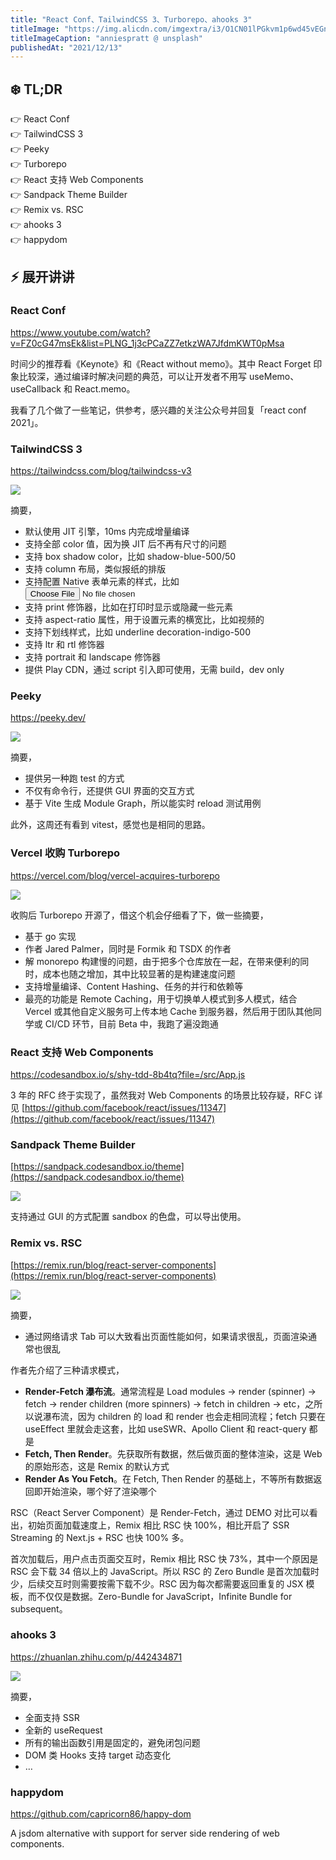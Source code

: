 ```yaml
---
title: "React Conf、TailwindCSS 3、Turborepo、ahooks 3"
titleImage: "https://img.alicdn.com/imgextra/i3/O1CN01lPGkvm1p6wd45vEGn_!!6000000005312-0-tps-1920-1282.jpg"
titleImageCaption: "anniespratt @ unsplash"
publishedAt: "2021/12/13"
---
```


## ❄️ TL;DR

👉 React Conf<br />
👉 TailwindCSS 3<br />
👉 Peeky<br />
👉 Turborepo<br />
👉 React 支持 Web Components<br />
👉 Sandpack Theme Builder<br />
👉 Remix vs. RSC<br />
👉 ahooks 3<br />
👉 happydom<br />

## ⚡ 展开讲讲

### React Conf

https://www.youtube.com/watch?v=FZ0cG47msEk&list=PLNG_1j3cPCaZZ7etkzWA7JfdmKWT0pMsa

时间少的推荐看《Keynote》和《React without memo》。其中 React Forget 印象比较深，通过编译时解决问题的典范，可以让开发者不用写 useMemo、useCallback 和 React.memo。

我看了几个做了一些笔记，供参考，感兴趣的关注公众号并回复「react conf 2021」。

### TailwindCSS 3

https://tailwindcss.com/blog/tailwindcss-v3

![](https://img.alicdn.com/imgextra/i2/O1CN012PchKI1ugjjqt5bAr_!!6000000006067-0-tps-1600-515.jpg)

摘要，

* 默认使用 JIT 引擎，10ms 内完成增量编译
* 支持全部 color 值，因为换 JIT 后不再有尺寸的问题
* 支持 box shadow color，比如 shadow-blue-500/50
* 支持 column 布局，类似报纸的排版
* 支持配置 Native 表单元素的样式，比如 <input type="file" />
* 支持 print 修饰器，比如在打印时显示或隐藏一些元素
* 支持 aspect-ratio 属性，用于设置元素的横宽比，比如视频的
* 支持下划线样式，比如 underline decoration-indigo-500
* 支持 ltr 和 rtl 修饰器
* 支持 portrait 和 landscape 修饰器
* 提供 Play CDN，通过 script 引入即可使用，无需 build，dev only

### Peeky

https://peeky.dev/

![](https://img.alicdn.com/imgextra/i4/O1CN019armMT1XP7LEEq0tV_!!6000000002915-0-tps-921-573.jpg)

摘要，

* 提供另一种跑 test 的方式
* 不仅有命令行，还提供 GUI 界面的交互方式
* 基于 Vite 生成 Module Graph，所以能实时 reload 测试用例

此外，这周还有看到 vitest，感觉也是相同的思路。

### Vercel 收购 Turborepo

https://vercel.com/blog/vercel-acquires-turborepo

![](https://img.alicdn.com/imgextra/i2/O1CN01iJQuqh1Gt1jp9vxr0_!!6000000000679-0-tps-1600-534.jpg)

收购后 Turborepo 开源了，借这个机会仔细看了下，做一些摘要，

* 基于 go 实现
* 作者 Jared Palmer，同时是 Formik 和 TSDX 的作者
* 解 monorepo 构建慢的问题，由于把多个仓库放在一起，在带来便利的同时，成本也随之增加，其中比较显著的是构建速度问题
* 支持增量编译、Content Hashing、任务的并行和依赖等
* 最亮的功能是 Remote Caching，用于切换单人模式到多人模式，结合 Vercel 或其他自定义服务可上传本地 Cache 到服务器，然后用于团队其他同学或 CI/CD 环节，目前 Beta 中，我跑了遍没跑通

### React 支持 Web Components

https://codesandbox.io/s/shy-tdd-8b4tq?file=/src/App.js

3 年的 RFC 终于实现了，虽然我对 Web Components 的场景比较存疑，RFC 详见 [https://github.com/facebook/react/issues/11347](https://github.com/facebook/react/issues/11347)

### Sandpack Theme Builder

[https://sandpack.codesandbox.io/theme](https://sandpack.codesandbox.io/theme)

![](https://img.alicdn.com/imgextra/i3/O1CN01JeK1nS1pbAqiG48t1_!!6000000005378-0-tps-1600-738.jpg)

支持通过 GUI 的方式配置 sandbox 的色盘，可以导出使用。

### Remix vs. RSC

[https://remix.run/blog/react-server-components](https://remix.run/blog/react-server-components)

![](https://img.alicdn.com/imgextra/i4/O1CN010BDcrm1sPDM3TNM82_!!6000000005758-0-tps-1600-709.jpg)

摘要，

* 通过网络请求 Tab 可以大致看出页面性能如何，如果请求很乱，页面渲染通常也很乱

作者先介绍了三种请求模式，

* **Render-Fetch 瀑布流**。通常流程是 Load modules → render (spinner) → fetch → render children (more spinners) → fetch in children → etc，之所以说瀑布流，因为 children 的 load 和 render 也会走相同流程；fetch 只要在 useEffect 里就会走这套，比如 useSWR、Apollo Client 和 react-query 都是
* **Fetch, Then Render**。先获取所有数据，然后做页面的整体渲染，这是 Web 的原始形态，这是 Remix 的默认方式
* **Render As You Fetch**。在 Fetch, Then Render 的基础上，不等所有数据返回即开始渲染，哪个好了渲染哪个

RSC（React Server Component）是 Render-Fetch，通过 DEMO 对比可以看出，初始页面加载速度上，Remix 相比 RSC 快 100%，相比开启了 SSR Streaming 的 Next.js + RSC 也快 100% 多。

首次加载后，用户点击页面交互时，Remix 相比 RSC 快 73%，其中一个原因是 RSC 会下载 34 倍以上的 JavaScript。所以 RSC 的 Zero Bundle 是首次加载时少，后续交互时则需要按需下载不少。RSC 因为每次都需要返回重复的 JSX 模板，而不仅仅是数据。Zero-Bundle for JavaScript，Infinite Bundle for subsequent。

### ahooks 3

https://zhuanlan.zhihu.com/p/442434871

![](https://img.alicdn.com/imgextra/i3/O1CN01943VH41aAPT86plfX_!!6000000003289-0-tps-327-125.jpg)

摘要，

* 全面支持 SSR
* 全新的 useRequest
* 所有的输出函数引用是固定的，避免闭包问题
* DOM 类 Hooks 支持 target 动态变化
* …

### happydom

https://github.com/capricorn86/happy-dom

A jsdom alternative with support for server side rendering of web components.
